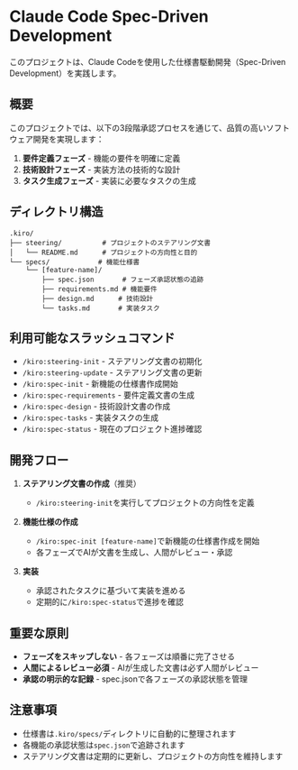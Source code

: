 # Claude Code Spec-Driven Development

このプロジェクトは、Claude Codeを使用した仕様書駆動開発（Spec-Driven Development）を実践します。

## 概要

このプロジェクトでは、以下の3段階承認プロセスを通じて、品質の高いソフトウェア開発を実現します：

1. **要件定義フェーズ** - 機能の要件を明確に定義
2. **技術設計フェーズ** - 実装方法の技術的な設計
3. **タスク生成フェーズ** - 実装に必要なタスクの生成

## ディレクトリ構造

```
.kiro/
├── steering/          # プロジェクトのステアリング文書
│   └── README.md      # プロジェクトの方向性と目的
└── specs/            # 機能仕様書
    └── [feature-name]/
        ├── spec.json       # フェーズ承認状態の追跡
        ├── requirements.md # 機能要件
        ├── design.md      # 技術設計
        └── tasks.md       # 実装タスク
```

## 利用可能なスラッシュコマンド

- `/kiro:steering-init` - ステアリング文書の初期化
- `/kiro:steering-update` - ステアリング文書の更新
- `/kiro:spec-init` - 新機能の仕様書作成開始
- `/kiro:spec-requirements` - 要件定義文書の生成
- `/kiro:spec-design` - 技術設計文書の作成
- `/kiro:spec-tasks` - 実装タスクの生成
- `/kiro:spec-status` - 現在のプロジェクト進捗確認

## 開発フロー

1. **ステアリング文書の作成**（推奨）
   - `/kiro:steering-init`を実行してプロジェクトの方向性を定義

2. **機能仕様の作成**
   - `/kiro:spec-init [feature-name]`で新機能の仕様書作成を開始
   - 各フェーズでAIが文書を生成し、人間がレビュー・承認

3. **実装**
   - 承認されたタスクに基づいて実装を進める
   - 定期的に`/kiro:spec-status`で進捗を確認

## 重要な原則

- **フェーズをスキップしない** - 各フェーズは順番に完了させる
- **人間によるレビュー必須** - AIが生成した文書は必ず人間がレビュー
- **承認の明示的な記録** - spec.jsonで各フェーズの承認状態を管理

## 注意事項

- 仕様書は`.kiro/specs/`ディレクトリに自動的に整理されます
- 各機能の承認状態は`spec.json`で追跡されます
- ステアリング文書は定期的に更新し、プロジェクトの方向性を維持します